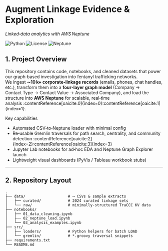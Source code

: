 # Augment Linkage Evidence & Exploration  
_Linked‑data analytics with AWS Neptune_

![Python](https://img.shields.io/badge/python-3.10%2B-blue)
![License](https://img.shields.io/github/license/<ORG>/<REPO>)
![Neptune](https://img.shields.io/badge/AWS-Neptune-green)

## 1. Project Overview
This repository contains code, notebooks, and cleaned datasets that power our graph‑based investigation into fentanyl trafficking networks.  
We ingest **∼10 k+ corporate‑linkage records** (emails, phones, chat handles, etc.), transform them into a **four‑layer graph model** (Company → Contact Type → Contact Value → Associated Company), and load the structure into **AWS Neptune** for scalable, real‑time analysis :contentReference[oaicite:0]{index=0}:contentReference[oaicite:1]{index=1}.

Key capabilities
- Automated CSV‑to‑Neptune loader with minimal config  
- Re‑usable Gremlin traversals for path search, centrality, and community detection :contentReference[oaicite:2]{index=2}:contentReference[oaicite:3]{index=3}  
- Jupyter Lab notebooks for ad‑hoc EDA and Neptune Graph Explorer launch  
- Lightweight visual dashboards (PyVis / Tableau workbook stubs)  

---

## 2. Repository Layout
```text
.
├── data/                   # ⇢ CSVs & sample extracts
│   ├── curated/            # 2024 curated linkage sets
│   └── raw/                # minimally‑structured TraCCC KV data
├── notebooks/
│   ├── 01_data_cleaning.ipynb
│   ├── 02_neptune_load.ipynb
│   └── 03_analysis_examples.ipynb
├── src/
│   ├── loaders/            # Python helpers for batch LOAD
│   └── gremlin/            # *.groovy traversal snippets
├── requirements.txt
└── README.md
